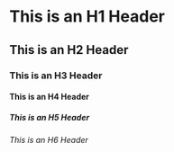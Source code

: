 # This is an H1 Header  
## This is an H2 Header  
### This is an H3 Header
#### This is an H4 Header
##### This is an H5 Header
###### This is an H6 Header
